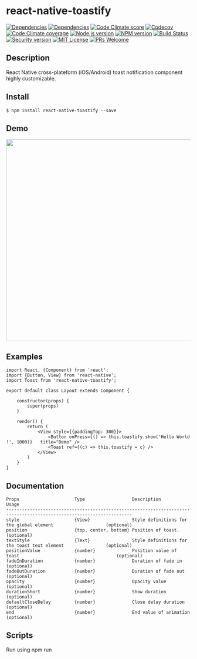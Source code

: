 # react-native-toastify

[![Dependencies][prod-dependencies-badge]][prod-dependencies]
[![Dependencies][dev-dependencies-badge]][dev-dependencies]
[![Code Climate score][codeclimate-score-badge]][codeclimate-score]
[![Codecov][codecov-coverage-badge]][codecov-coverage]
[![Code Climate coverage][codeclimate-issues-badge]][codeclimate-issues]
[![Node.js version][nodejs-badge]][nodejs]
[![NPM version][npm-badge]][npm]
[![Build Status][travis-badge]][travis-ci]
[![Security version][security-version-badge]][security-version]
[![MIT License][license-badge]][LICENSE]
[![PRs Welcome][prs-badge]][prs]

## Description

React Native cross-plateform (iOS/Android) toast notification component highly customizable.

## Install

```
$ npm install react-native-toastify --save
```

## Demo

<!-- ![Example](https://github.com/rimiti/react-native-toastify/blob/master/demo/android.gif) -->
<img src="https://github.com/rimiti/react-native-toastify/blob/master/demo/android.gif" height="550">

## Examples

```
import React, {Component} from 'react';
import {Button, View} from 'react-native';
import Toast from 'react-native-toastify';

export default class Layout extends Component {

	constructor(props) {
		super(props)
	}

	render() {
		return (
			<View style={{paddingTop: 300}}>
				<Button	onPress={() => this.toastify.show('Hello World !', 1000)}	title="Demo" />
				<Toast ref={(c) => this.toastify = c} />
			</View>
		)
	}
}
```

## Documentation

```
Props                     Type                  Description                                                 Usage
----------------------------------------------------------------------------------------------------------------------
style                     {View}                Style definitions for the global element                    (optional)
position                  {top, center, bottom} Position of toast.                                          (optional)
textStyle                 {Text}                Style definitions for the toast text element                (optional)
positionValue             {number}              Position value of toast                                     (optional)
fadeInDuration            {number}              Duration of fade in                                         (optional)
fadeOutDuration           {number}              Duration of fade out                                        (optional)
opacity                   {number}              Opacity value                                               (optional)
durationShort             {number}              Show duration                                               (optional)
defaultCloseDelay         {number}              Close delay duration                                        (optional)
end                       {number}              End value of animation                                      (optional)

```

## Scripts

Run using npm run <script> command.

    clean - remove coverage data, Jest cache and transpiled files,
    lint - lint source files and tests,
    test - lint, typecheck and run tests with coverage,
    test-only - run tests with coverage,
    test:watch - interactive watch mode to automatically re-run tests,
    build - compile source files,
    build:watch - interactive watch mode, compile sources on change.


## License
MIT © [Dimitri DO BAIRRO](https://github.com/rimiti/react-native-toastify/blob/master/LICENSE)

[prod-dependencies-badge]: https://david-dm.org/rimiti/react-native-toastify/status.svg
[prod-dependencies]: https://david-dm.org/rimiti/react-native-toastify
[dev-dependencies-badge]: https://david-dm.org/rimiti/react-native-toastify/dev-status.svg
[dev-dependencies]: https://david-dm.org/rimiti/react-native-toastify?type=dev
[security-version-badge]: https://nodesecurity.io/orgs/dim-solution/projects/e0282cd3-680f-406a-9fa3-22e94c596073/badge
[security-version]: https://nodesecurity.io/orgs/dim-solution/projects/e0282cd3-680f-406a-9fa3-22e94c596073
[codeclimate-score-badge]: https://api.codeclimate.com/v1/badges/e90f04fc308e5efeabac/maintainability
[codeclimate-score]: https://codeclimate.com/github/rimiti/react-native-toastify/maintainability
[codecov-coverage-badge]: https://codecov.io/gh/rimiti/react-native-toastify/branch/master/graph/badge.svg
[codecov-coverage]: https://codecov.io/gh/rimiti/react-native-toastify
[codeclimate-issues-badge]: https://codeclimate.com/github/rimiti/react-native-toastify/badges/issue_count.svg
[codeclimate-issues]: https://codeclimate.com/github/rimiti/react-native-toastify
[nodejs-badge]: https://img.shields.io/badge/node->=%206.9.0-blue.svg?style=flat-square
[nodejs]: https://nodejs.org/dist/latest-v6.x/docs/api/
[npm-badge]: https://img.shields.io/badge/npm->=%203.10.8-blue.svg?style=flat-square
[npm]: https://docs.npmjs.com/
[travis-badge]: https://travis-ci.org/rimiti/react-native-toastify.svg?branch=master
[travis-ci]: https://travis-ci.org/rimiti/react-native-toastify
[license-badge]: https://img.shields.io/badge/license-MIT-blue.svg?style=flat-square
[license]: https://github.com/rimiti/react-native-toastify/blob/master/LICENSE
[prs-badge]: https://img.shields.io/badge/PRs-welcome-brightgreen.svg?style=flat-square
[prs]: http://makeapullrequest.com
